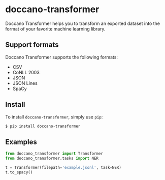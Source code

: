 # doccano-transformer

Doccano Transformer helps you to transform an exported dataset into the format of your favorite machine learning library.

## Support formats

Doccano Transformer supports the following formats:

* CSV
* CoNLL 2003
* JSON
* JSON Lines
* SpaCy

## Install

To install `doccano-transformer`, simply use `pip`:

```bash
$ pip install doccano-transformer
```

## Examples

```python
from doccano_transformer import Transformer
from doccano_transformer.tasks import NER

t = Transformer(filepath='example.jsonl', task=NER)
t.to_spacy()
```
